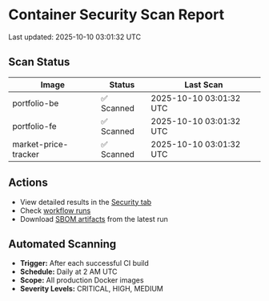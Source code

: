 # Container Security Scan Report

Last updated: 2025-10-10 03:01:32 UTC

## Scan Status

| Image | Status | Last Scan |
|-------|--------|-----------|
| portfolio-be | ✅ Scanned | 2025-10-10 03:01:32 UTC |
| portfolio-fe | ✅ Scanned | 2025-10-10 03:01:32 UTC |
| market-price-tracker | ✅ Scanned | 2025-10-10 03:01:32 UTC |

## Actions

- View detailed results in the [Security tab](https://github.com/ktenman/portfolio/security/code-scanning)
- Check [workflow runs](https://github.com/ktenman/portfolio/actions/workflows/trivy-scan.yml)
- Download [SBOM artifacts](https://github.com/ktenman/portfolio/actions/workflows/trivy-scan.yml) from the latest run

## Automated Scanning

- **Trigger:** After each successful CI build
- **Schedule:** Daily at 2 AM UTC
- **Scope:** All production Docker images
- **Severity Levels:** CRITICAL, HIGH, MEDIUM

